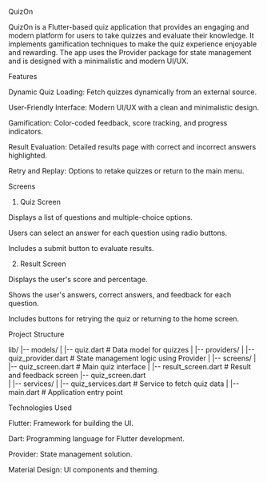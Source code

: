 QuizOn

QuizOn is a Flutter-based quiz application that provides an engaging and modern platform for users to take quizzes and evaluate their knowledge. It implements gamification techniques to make the quiz experience enjoyable and rewarding. The app uses the Provider package for state management and is designed with a minimalistic and modern UI/UX.

Features

Dynamic Quiz Loading: Fetch quizzes dynamically from an external source.

User-Friendly Interface: Modern UI/UX with a clean and minimalistic design.

Gamification: Color-coded feedback, score tracking, and progress indicators.

Result Evaluation: Detailed results page with correct and incorrect answers highlighted.

Retry and Replay: Options to retake quizzes or return to the main menu.

Screens

1. Quiz Screen

Displays a list of questions and multiple-choice options.

Users can select an answer for each question using radio buttons.

Includes a submit button to evaluate results.

2. Result Screen

Displays the user's score and percentage.

Shows the user's answers, correct answers, and feedback for each question.

Includes buttons for retrying the quiz or returning to the home screen.

Project Structure

lib/
|-- models/
|   |-- quiz.dart         # Data model for quizzes
|
|-- providers/
|   |-- quiz_provider.dart # State management logic using Provider
|
|-- screens/
|   |-- quiz_screen.dart   # Main quiz interface
|   |-- result_screen.dart # Result and feedback screen
    |-- quiz_screen.dart  
|
|-- services/
|   |-- quiz_services.dart # Service to fetch quiz data
|
|-- main.dart             # Application entry point

Technologies Used

Flutter: Framework for building the UI.

Dart: Programming language for Flutter development.

Provider: State management solution.

Material Design: UI components and theming.
